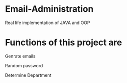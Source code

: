# Email-Administration
Real life implementation of JAVA and OOP

<h1>Functions of this project  are </h2>
<p>Genrate emails</p>
<p>Random password</p>
<p>Determine Department</p>

